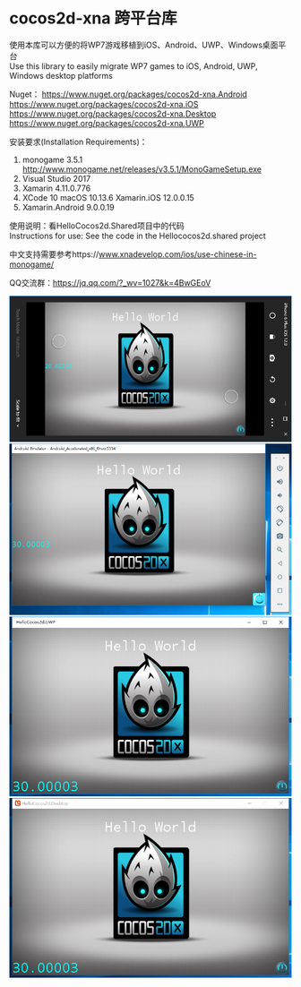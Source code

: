 ﻿# cocos2d-xna 跨平台库
使用本库可以方便的将WP7游戏移植到iOS、Android、UWP、Windows桌面平台<br/>
Use this library to easily migrate WP7 games to iOS, Android, UWP, Windows desktop platforms

Nuget：
https://www.nuget.org/packages/cocos2d-xna.Android<br>
https://www.nuget.org/packages/cocos2d-xna.iOS<br>
https://www.nuget.org/packages/cocos2d-xna.Desktop<br>
https://www.nuget.org/packages/cocos2d-xna.UWP<br>

安装要求(Installation Requirements)：
1. monogame 3.5.1 http://www.monogame.net/releases/v3.5.1/MonoGameSetup.exe
2. Visual Studio 2017
3. Xamarin 4.11.0.776
4. XCode 10 macOS 10.13.6 Xamarin.iOS 12.0.0.15
5. Xamarin.Android 9.0.0.19

使用说明：看HelloCocos2d.Shared项目中的代码<br/>
Instructions for use: See the code in the Hellococos2d.shared project

中文支持需要参考https://www.xnadevelop.com/ios/use-chinese-in-monogame/

QQ交流群：https://jq.qq.com/?_wv=1027&k=4BwGEoV

![image](https://github.com/chengcong/cocos2d-xna/blob/master/screenshots/iOS.png)<br>
![image](https://github.com/chengcong/cocos2d-xna/blob/master/screenshots/Android.png)<br>
![image](https://github.com/chengcong/cocos2d-xna/blob/master/screenshots/UWP.png)<br>
![image](https://github.com/chengcong/cocos2d-xna/blob/master/screenshots/Desktop.png)<br>

